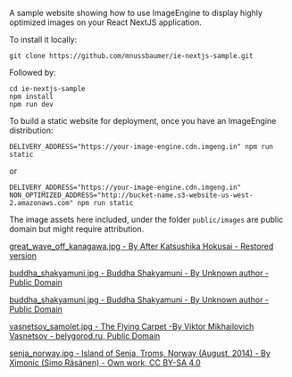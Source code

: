 A sample website showing how to use ImageEngine to display highly optimized images on your React NextJS application.

To install it locally:

`git clone https://github.com/mnussbaumer/ie-nextjs-sample.git`

Followed by:

```
cd ie-nextjs-sample
npm install
npm run dev
```


To build a static website for deployment, once you have an ImageEngine distribution:

`DELIVERY_ADDRESS="https://your-image-engine.cdn.imgeng.in" npm run static`

or

`DELIVERY_ADDRESS="https://your-image-engine.cdn.imgeng.in" NON_OPTIMIZED_ADDRESS="http://bucket-name.s3-website-us-west-2.amazonaws.com" npm run static`



The image assets here included, under the folder `public/images` are public domain but might require attribution.

[great_wave_off_kanagawa.jpg - By After Katsushika Hokusai - Restored version](https://commons.wikimedia.org/w/index.php?curid=5576388")

[buddha_shakyamuni.jpg - Buddha Shakyamuni - By Unknown author - Public Domain](https://www.metmuseum.org/collection/the-collection-online/search/75274)

[buddha_shakyamuni.jpg - Buddha Shakyamuni - By Unknown author - Public Domain](https://commons.wikimedia.org/w/index.php?curid=39112914)

[vasnetsov_samolet.jpg - The Flying Carpet -By Viktor Mikhailovich Vasnetsov - belygorod.ru, Public Domain](https://commons.wikimedia.org/w/index.php?curid=1374733)

[senja_norway.jpg - Island of Senja, Troms, Norway (August, 2014) - By Ximonic (Simo Räsänen) - Own work, CC BY-SA 4.0](https://commons.wikimedia.org/w/index.php?curid=34693021)
